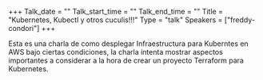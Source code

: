 +++
Talk_date = ""
Talk_start_time = ""
Talk_end_time = ""
Title = "Kubernetes, Kubectl y otros cuculis!!!"
Type = "talk"
Speakers = ["freddy-condori"]
+++

Esta es una charla de como desplegar Infraestructura para Kuberntes en AWS bajo ciertas condiciones, la charla intenta mostrar aspectos importantes a considerar a la hora de crear un proyecto Terraform para Kubernetes.